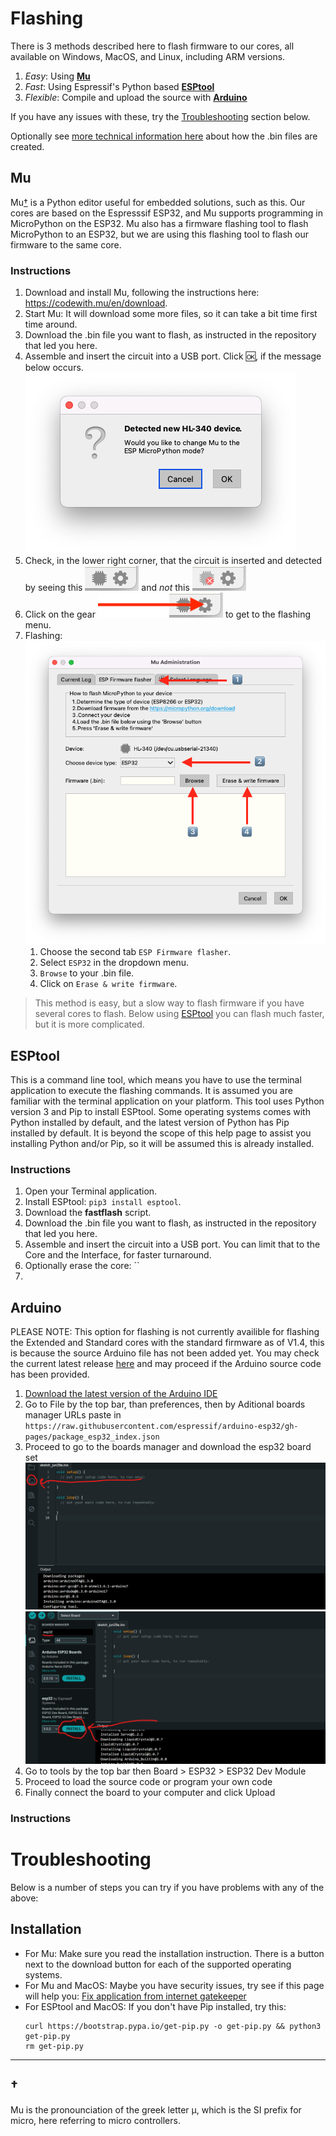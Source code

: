 # Flashing
There is 3 methods described here to flash firmware to our cores, all available on Windows, MacOS, and Linux, including ARM versions.

1. _Easy_: Using [__Mu__](#Mu "Go to Mu instructions...")
2. _Fast_: Using Espressif's Python based [__ESPtool__](#ESPtool "Go to the ESPtool instructions...")
3. _Flexible_: Compile and upload the source with [__Arduino__](#Arduino  "Go to the Arduino instructions...")

If you have any issues with these, try the [Troubleshooting](#Troubleshooting  "Go to the Troubleshooting section below...") section below.

Optionally see [more technical information here](TECHNICAL.md  "Take be to the Technical Information page...") about how the .bin files are created.

## Mu
Mu[†](#†) is a Python editor useful for embedded solutions, such as this. Our cores are based on the Espresssif ESP32, and Mu supports programming in MicroPython on the ESP32. Mu also has a firmware flashing tool to flash MicroPython to an ESP32, but we are using this flashing tool to flash our firmware to the same core.

### Instructions
1. Download and install Mu, following the instructions here: https://codewith.mu/en/download.
2. Start Mu: It will download some more files, so it can take a bit time first time around.
3. Download the .bin file you want to flash, as instructed in the repository that led you here.
4. Assemble and insert the circuit into a USB port. Click :ok:, if the message below occurs.![Detected](images/detected.png "Detected")
5. Check, in the lower right corner, that the circuit is inserted and detected by seeing this ![Inserted](images/inserted.png "Inserted") and _not_ this ![Not Inserted](images/not-inserted.png "Not Inserted")
6. Click on the gear ![Gear](images/gear.png "Gear") to get to the flashing menu.
7. Flashing:![M flashing](images/mu-flashing.png "Mu flashing")
   1. Choose the second tab `ESP Firmware flasher`.
   2. Select `ESP32` in the dropdown menu.
   3. `Browse` to your .bin file.
   4. Click on `Erase & write firmware`.

> This method is easy, but a slow way to flash firmware if you have several cores to flash. Below using [ESPtool](#ESPtool "Goto ESPtool instructions") you can flash much faster, but it is more complicated.

## ESPtool
This is a command line tool, which means you have to use the terminal application to execute the flashing commands. It is assumed you are familiar with the terminal application on your platform. This tool uses Python version 3 and Pip to install ESPtool. Some operating systems comes with Python installed by default, and the latest version of Python has Pip installed by default. It is beyond the scope of this help page to assist you installing Python and/or Pip, so it will be assumed this is already installed.

### Instructions
1. Open your Terminal application.
2. Install ESPtool: `pip3 install esptool`.
3. Download the __fastflash__ script.
4. Download the .bin file you want to flash, as instructed in the repository that led you here.
5. Assemble and insert the circuit into a USB port. You can limit that to the Core and the Interface, for faster turnaround.
6. Optionally erase the core: ``
7. 

## Arduino
PLEASE NOTE: This option for flashing is not currently availible for flashing the Extended and Standard cores with the standard firmware as of V1.4, this is because the source Arduino file has not been added yet. You may check the current latest release [here](https://github.com/domino4com/Firmware/releases) and may proceed if the Arduino source code has been provided.
1. [Download the latest version of the Arduino IDE](https://www.arduino.cc/en/software)
2. Go to File by the top bar, than preferences, then by Aditional boards manager URLs paste in `https://raw.githubusercontent.com/espressif/arduino-esp32/gh-pages/package_esp32_index.json`
3. Proceed to go to the boards manager and download the esp32 board set ![Boards Manager](images/boardManager.png "Boards Manager") ![Install](images/install.png "Install")
4. Go to tools by the top bar then Board > ESP32 > ESP32 Dev Module
5. Proceed to load the source code or program your own code
6. Finally connect the board to your computer and click Upload

### Instructions


# Troubleshooting

Below is a number of steps you can try if you have problems with any of the above:

## Installation
- For Mu: Make sure you read the installation instruction. There is a button next to the download button for each of the supported operating systems.
- For Mu and MacOS: Maybe you have security issues, try see if this page will help you: [Fix application from internet gatekeeper](https://www.idownloadblog.com/2017/04/20/fix-application-from-internet-gatekeeper/)
- For ESPtool and MacOS: If you don't have Pip installed, try this:
  ```
  curl https://bootstrap.pypa.io/get-pip.py -o get-pip.py && python3 get-pip.py
  rm get-pip.py
  ```

- - - -
## † 
Mu is the pronounciation of the greek letter μ, which is the SI prefix for micro, here referring to micro controllers.
